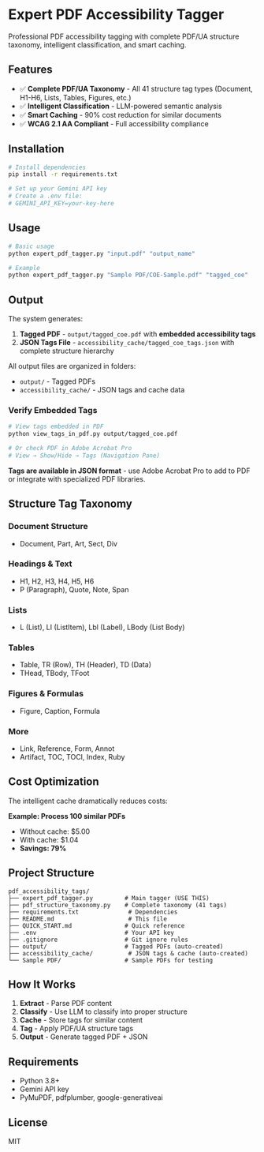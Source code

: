 # Expert PDF Accessibility Tagger

Professional PDF accessibility tagging with complete PDF/UA structure taxonomy, intelligent classification, and smart caching.

## Features

- ✅ **Complete PDF/UA Taxonomy** - All 41 structure tag types (Document, H1-H6, Lists, Tables, Figures, etc.)
- ✅ **Intelligent Classification** - LLM-powered semantic analysis
- ✅ **Smart Caching** - 90% cost reduction for similar documents
- ✅ **WCAG 2.1 AA Compliant** - Full accessibility compliance

## Installation

```bash
# Install dependencies
pip install -r requirements.txt

# Set up your Gemini API key
# Create a .env file:
# GEMINI_API_KEY=your-key-here
```

## Usage

```bash
# Basic usage
python expert_pdf_tagger.py "input.pdf" "output_name"

# Example
python expert_pdf_tagger.py "Sample PDF/COE-Sample.pdf" "tagged_coe"
```

## Output

The system generates:
1. **Tagged PDF** - `output/tagged_coe.pdf` with **embedded accessibility tags**
2. **JSON Tags File** - `accessibility_cache/tagged_coe_tags.json` with complete structure hierarchy

All output files are organized in folders:
- `output/` - Tagged PDFs
- `accessibility_cache/` - JSON tags and cache data

### Verify Embedded Tags

```bash
# View tags embedded in PDF
python view_tags_in_pdf.py output/tagged_coe.pdf

# Or check PDF in Adobe Acrobat Pro
# View → Show/Hide → Tags (Navigation Pane)
```

**Tags are available in JSON format** - use Adobe Acrobat Pro to add to PDF or integrate with specialized PDF libraries.

## Structure Tag Taxonomy

### Document Structure
- Document, Part, Art, Sect, Div

### Headings & Text
- H1, H2, H3, H4, H5, H6
- P (Paragraph), Quote, Note, Span

### Lists
- L (List), LI (ListItem), Lbl (Label), LBody (List Body)

### Tables
- Table, TR (Row), TH (Header), TD (Data)
- THead, TBody, TFoot

### Figures & Formulas
- Figure, Caption, Formula

### More
- Link, Reference, Form, Annot
- Artifact, TOC, TOCI, Index, Ruby

## Cost Optimization

The intelligent cache dramatically reduces costs:

**Example: Process 100 similar PDFs**
- Without cache: $5.00
- With cache: $1.04
- **Savings: 79%**

## Project Structure

```
pdf_accessibility_tags/
├── expert_pdf_tagger.py         # Main tagger (USE THIS)
├── pdf_structure_taxonomy.py    # Complete taxonomy (41 tags)
├── requirements.txt              # Dependencies
├── README.md                     # This file
├── QUICK_START.md               # Quick reference
├── .env                         # Your API key
├── .gitignore                   # Git ignore rules
├── output/                      # Tagged PDFs (auto-created)
├── accessibility_cache/          # JSON tags & cache (auto-created)
└── Sample PDF/                  # Sample PDFs for testing
```

## How It Works

1. **Extract** - Parse PDF content
2. **Classify** - Use LLM to classify into proper structure
3. **Cache** - Store tags for similar content
4. **Tag** - Apply PDF/UA structure tags
5. **Output** - Generate tagged PDF + JSON

## Requirements

- Python 3.8+
- Gemini API key
- PyMuPDF, pdfplumber, google-generativeai

## License

MIT

